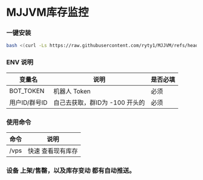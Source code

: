 # MJJVM库存监控

### 一键安装

```bash
bash <(curl -Ls https://raw.githubusercontent.com/ryty1/MJJVM/refs/heads/main/install.sh)
```
### ENV 说明

| 变量名        | 说明                              | 是否必填 |
|---------------|---------------------------------|---------|
| BOT_TOKEN     | 机器人 Token                      | 必须    |
| 用户ID/群号ID   | 自己去获取，群ID为 -100 开头的     | 必须    |


### 使用命令

| 命令                 | 说明                       |
|----------------------|----------------------------|
| /vps                 | 快速 查看现有库存            | 


### 设备 上架/售罄，以及库存变动 都有自动推送。


